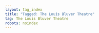 ```yaml
---
layout: tag_index
title: "Tagged: The Louis Bluver Theatre"
tag: The Louis Bluver Theatre
robots: noindex
---
```

